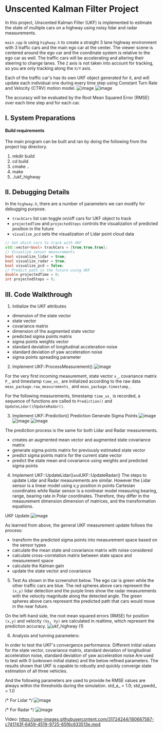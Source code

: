 # Unscented Kalman Filter Project

In this project, Unscented Kalman Filter (UKF) is implemented to estimate the state of multiple cars on a highway using noisy lidar and radar measurements.

`main.cpp` is using `highway.h` to create a straight 3 lane highway environment with 3 traffic cars and the main ego car at the center. The viewer scene is centered around the ego car and the coordinate system is relative to the ego car as well. The traffic cars will be accelerating and altering their steering to change lanes. The `Z` axis is not taken into account for tracking, so you are only tracking along the `X/Y` axis.

Each of the traffic car's has its own UKF object generated for it, and will update each individual one during every time step using Constant Turn Rate and Velocity (CTRV) motion model.
![image](https://user-images.githubusercontent.com/31724244/180667206-e7383b04-f3f4-4bc7-a971-b04782598d01.png)
![image](https://user-images.githubusercontent.com/31724244/180667210-65906e54-f31f-4047-89e8-2f6a4531f1eb.png)


The accuracy will be evaluated by the Root Mean Squared Error (RMSE) over each time step and for each car.

## I. System Preparations

#### Build requirements

The main program can be built and ran by doing the following from the project top directory.

1. mkdir build
2. cd build
3. cmake ..
4. make
5. ./ukf_highway


## II. Debugging Details

In the `highway.h`, there are a number of parameters we can modify for debugging purpose.

- `trackCars` list can toggle on/off cars for UKF object to track
- `projectedTime` and `projectedSteps` controls the visualization of predicted position in the future
- `visualize_pcd` sets the visualization of Lidar point cloud data

```c++
// Set which cars to track with UKF
std::vector<bool> trackCars = {true,true,true};
// Visualize sensor measurements
bool visualize_lidar = true;
bool visualize_radar = true;
bool visualize_pcd = false;
// Predict path in the future using UKF
double projectedTime = 0;
int projectedSteps = 0;
```

## III. Code Walkthrough

1. Initialize the UKF attributes 

- dimension of the state vector 
- state vector 
- covariance matrix 
- dimension of the augmented state vector
- predicted sigma points matrix 
- sigma points weights vector 
- standard deviation of longitudinal acceleration noise 
- standard deviation of yaw acceleration noise 
- sigma points spreading parameter 

2. Implement UKF::ProcessMeasurement()
![image](https://user-images.githubusercontent.com/31724244/180667224-88011a73-254b-4f03-bccb-5f2653f672f8.png)

For the very first incoming measurement, state vector `x_`, covariance matrix `P_`, and timestamp `time_us_` are initialized according to the raw data `meas_package.raw_measurements_` and `meas_package.timestamp_`.

For the following measurements, timestamp `time_us_` is recorded, a sequence of functions are called to `Prediction()` and `UpdateLidar()`/`UpdateRadar()`.

3. Implement UKF::Prediction()
Prediction
Generate Sigma Points
![image](https://user-images.githubusercontent.com/31724244/180667247-94cf9c49-7ca4-4616-871a-a5f0d8c11f69.png)
![image](https://user-images.githubusercontent.com/31724244/180667254-f05542ec-8aa3-4c93-8e84-4fb7ae2716bc.png)
![image](https://user-images.githubusercontent.com/31724244/180667261-24f754b0-258c-4e6e-8097-3f13c2992528.png)

The prediction process is the same for both Lidar and Radar measurements.

- creates an augmented mean vector and augmented state covariance matrix
- generate sigma points matrix for previously estimated state vector
- predict sigma points matrix for the current state vector 
- predict the state mean and covariance using weights and predicted sigma points

4. Implement UKF::UpdateLidar()` and `UKF::UpdateRadar() 
The steps to update Lidar and Radar measurements are similar.
However the Lidar sensor is a linear model using x,y position in points Cartesian coordinates while Radar sensor is a nonlinear model measuring bearing, range, bearing rate in Polar coordinates. Therefore, they differ in the measurement dimension dimension of matrices, and the transformation equations.

UKF Update
![image](https://user-images.githubusercontent.com/31724244/180667370-206ef277-686e-4396-9d67-68a141bd8f74.png)

As learned from above, the general UKF measurement update follows the process: 
- transform the predicted sigma points into measurement space based on the sensor types
- calculate the mean state and covariance matrix with noise considered
- calculate cross-correlation matrix between state space and measurement space
- calculate the Kalman gain 
- update the state vector and covariance 

5. Test 
As shown in the screenshot below. The ego car is green while the other traffic cars are blue. The red spheres above cars represent the `(x,y)` lidar detection and the purple lines show the radar measurements with the velocity magnitude along the detected angle. The green spheres above cars represent the predicted path that cars would move in the near future.

On the left-hand side, the root mean squared errors (RMSE) for position `(x,y)` and velocity `(Vx, Vy)` are calculated in realtime, which represent the prediction accuracy.
![ukf_highway (1)](https://user-images.githubusercontent.com/31724244/180667577-c015d685-e70a-442d-b2a1-c59baa372e06.png)


6. Analysis and tunning parameters:

In order to test the UKF's convergence performance. Different initial values for 
the state vector, 
covariance matrix, 
standard deviation of longitudinal acceleration noise,
standard deviation of yaw acceleration noise
Are used to test with 0 (unknown initial states) and the below refined parameters. 
The results shown that UKF is capable to robustly and quickly converge state estimation of all three vehicles. 

And the following parameters are used to provide he RMSE values are always within the thresholds during the simulation.
std_a_ = 1.0;
std_yawdd_ = 1.0

/* For Lidar */
![image](https://user-images.githubusercontent.com/31724244/180667438-08b1e268-c9e0-4751-b74b-62d26ab2a124.png)


/* For Radar */
![image](https://user-images.githubusercontent.com/31724244/180667452-4277ce91-4d89-4924-9503-df9ca92b434c.png)

Video:
https://user-images.githubusercontent.com/31724244/180667587-c741743f-6459-4519-9725-65f6c633513e.mp4

